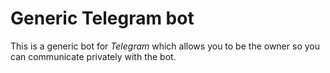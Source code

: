# Generic Telegram bot

This is a generic bot for *Telegram* which allows you to be the owner so you can communicate privately with the bot.